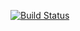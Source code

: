 [![Build Status](https://travis-ci.org/RuselSam/Megafon.svg?branch=master)](https://travis-ci.org/RuselSam/Megafon)